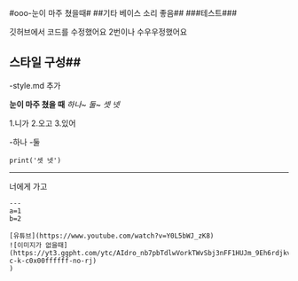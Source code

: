 #ooo-눈이 마주 쳤을때#
##기타 베이스 소리 좋음##
###테스트###

깃허브에서 코드를 수정했어요
2번이나 수우우정했어요
## 스타일 구성##
-style.md 추가


**눈이 마주 쳤을 때**
*하나~ 둘~ 셋 넷*

1.니가
2.오고
3.있어

-하나
-둘

`print('셋 넷')`

---
너에게
가고
~~~있어~~~
---
a=1
b=2

[유튜브](https://www.youtube.com/watch?v=Y0L5bWJ_zK8)
![이미지가 없을때](https://yt3.ggpht.com/ytc/AIdro_nb7pbTdlwVorkTWvSbj3nFF1HUJm_9Eh6rdjkvjuoEuLM=s48-c-k-c0x00ffffff-no-rj)
)
